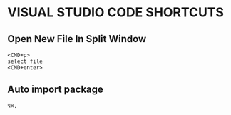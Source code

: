 # VISUAL STUDIO CODE SHORTCUTS

## Open New File In Split Window

```
<CMD+p>
select file
<CMD+enter>
```

## Auto import package

`⌥⌘.`

